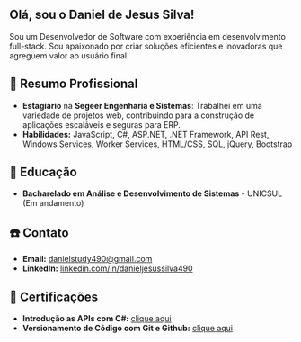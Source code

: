 ## Olá, sou o Daniel de Jesus Silva!

Sou um Desenvolvedor de Software com experiência em desenvolvimento full-stack. Sou apaixonado por criar soluções eficientes e inovadoras que agreguem valor ao usuário final.

## 🚀 Resumo Profissional

- **Estagiário** na **Segeer Engenharia e Sistemas**: Trabalhei em uma variedade de projetos web, contribuindo para a construção de aplicações escaláveis e seguras para ERP.
- **Habilidades:** JavaScript, C#, ASP.NET, .NET Framework, API Rest, Windows Services, Worker Services, HTML/CSS, SQL, jQuery, Bootstrap


## 📖 Educação
- **Bacharelado em Análise e Desenvolvimento de Sistemas** - UNICSUL (Em andamento)

## ☎️ Contato
- **Email:** danielstudy490@gmail.com
- **LinkedIn:** [linkedin.com/in/danieljesussilva490](https://www.linkedin.com/in/danieljesussilva490/)

## 🥇 Certificações 
- **Introdução as APIs com C#:** [clique aqui](https://www.dio.me/certificate/WOOFQOB2/share)
- **Versionamento de Código com Git e Github:** [clique aqui](https://www.dio.me/certificate/CE970606/share)
